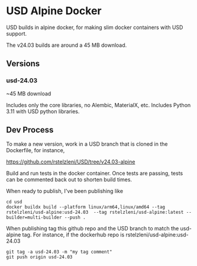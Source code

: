 # USD Alpine Docker

USD builds in alpine docker, for making slim docker containers with USD support.

The v24.03 builds are around a 45 MB download.

## Versions

### usd-24.03

~45 MB download

Includes only the core libraries, no Alembic, MaterialX, etc. Includes Python
3.11 with USD python libraries.

## Dev Process

To make a new version, work in a USD branch that is cloned in the Dockerfile,
for instance,

https://github.com/rstelzleni/USD/tree/v24.03-alpine

Build and run tests in the docker container. Once tests are passing, tests
can be commented back out to shorten build times.

When ready to publish, I've been publishing like

```
cd usd
docker buildx build --platform linux/arm64,linux/amd64 --tag rstelzleni/usd-alpine:usd-24.03  --tag rstelzleni/usd-alpine:latest --builder=multi-builder --push .
```

When publishing tag this github repo and the USD branch to match the usd-alpine
tag. For instance, if the dockerhub repo is rstelzleni/usd-alpine:usd-24.03

```
git tag -a usd-24.03 -m "my tag comment"
git push origin usd-24.03
```

